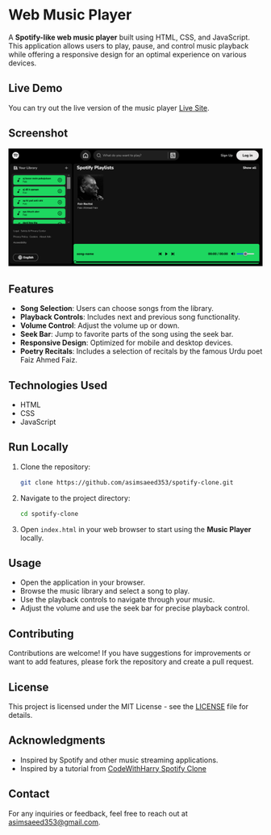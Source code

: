 # Web Music Player

A **Spotify-like web music player** built using HTML, CSS, and JavaScript. This application allows users to play, pause, and control music playback while offering a responsive design for an optimal experience on various devices.

## Live Demo

You can try out the live version of the music player [Live Site](https://asimsaeed353.github.io/spotify-clone/).

## Screenshot

![Project Screenshot](/project-ss.png)

## Features

- **Song Selection**: Users can choose songs from the library.
- **Playback Controls**: Includes next and previous song functionality.
- **Volume Control**: Adjust the volume up or down.
- **Seek Bar**: Jump to favorite parts of the song using the seek bar.
- **Responsive Design**: Optimized for mobile and desktop devices.
- **Poetry Recitals**: Includes a selection of recitals by the famous Urdu poet Faiz Ahmed Faiz.

## Technologies Used

- HTML
- CSS
- JavaScript

## Run Locally

1. Clone the repository:

   ```bash
   git clone https://github.com/asimsaeed353/spotify-clone.git
   ``` 

2. Navigate to the project directory:

    ```bash
    cd spotify-clone
    ```
3. Open ```index.html``` in your web browser to start using the **Music Player** locally.

## Usage 

- Open the application in your browser.
- Browse the music library and select a song to play.
- Use the playback controls to navigate through your music.
- Adjust the volume and use the seek bar for precise playback control.

## Contributing 

Contributions are welcome! If you have suggestions for improvements or want to add features, please fork the repository and create a pull request.

## License

This project is licensed under the MIT License - see the [LICENSE](./LICENSE) file for details.

## Acknowledgments

- Inspired by Spotify and other music streaming applications.
- Inspired by a tutorial from [CodeWithHarry Spotify Clone](https://www.youtube.com/watch?v=CYwEq1GdU4E&list=PLu0W_9lII9agq5TrH9XLIKQvv0iaF2X3w&index=84)

## Contact 

For any inquiries or feedback, feel free to reach out at asimsaeed353@gmail.com.